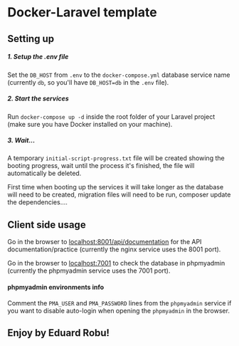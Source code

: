# Docker-Laravel template

## Setting up

##### 1. Setup the .env file
Set the ```DB_HOST``` from ```.env``` to the ```docker-compose.yml``` database service name (currently ```db```, so you'll have ```DB_HOST=db``` in the ```.env``` file).

##### 2. Start the services
Run ```docker-compose up -d``` inside the root folder of your Laravel project (make sure you have Docker installed on your machine).

##### 3. Wait...
A temporary ```initial-script-progress.txt``` file will be created showing the booting progress, wait until the process it's finished, the file will automatically be deleted. 

First time when booting up the services it will take longer as the database will need to be created, migration files will need to be run, composer update the dependencies....

## Client side usage
Go in the browser to [localhost:8001/api/documentation](http://localhost:8001/api/documentation) for the API documentation/practice (currently the nginx service uses the 8001 port).

Go in the browser to [localhost:7001](http://localhost:7001) to check the database in phpmyadmin (currently the phpmyadmin service uses the 7001 port).

#### phpmyadmin environments info

Comment the ```PMA_USER``` and ```PMA_PASSWORD``` lines from the ```phpmyadmin``` service if you want to disable auto-login when opening the ```phpmyadmin``` in the browser.

## Enjoy by Eduard Robu!
